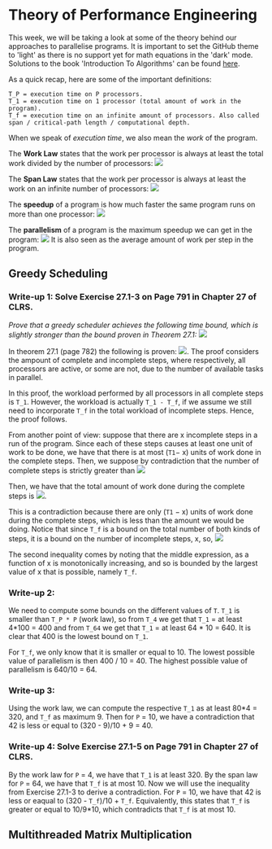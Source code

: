 # Theory of Performance Engineering
This week, we will be taking a look at some of the theory behind our approaches to parallelise programs. It is important to set the GitHub theme to 'light' as there is no support yet for math equations in the 'dark' mode. Solutions to the book 'Introduction To Algorithms' can be found [here](https://github.com/Kelvinson/CLRS-1).

As a quick recap, here are some of the important definitions:

    T_P = execution time on P processors.
    T_1 = execution time on 1 processor (total amount of work in the program).
    T_f = execution time on an infinite amount of processors. Also called span / critical-path length / computational depth.

When we speak of *execution time*, we also mean the *work* of the program.

The **Work Law** states that the work per processor is always at least the total work divided by the number of processors:
<img src="https://render.githubusercontent.com/render/math?math=T_p \geq \frac{T_1}{P}">

The **Span Law** states that the work per processor is always at least the work on an infinite number of processors:
<img src="https://render.githubusercontent.com/render/math?math=T_p \geq T_{\infty}">

The **speedup** of a program is how much faster the same program runs on more than one processor:
<img src="https://render.githubusercontent.com/render/math?math=\frac{T_1}{T_P}">

The **parallelism** of a program is the maximum speedup we can get in the program:
<img src="https://render.githubusercontent.com/render/math?math=\frac{T_1}{T_{\infty}}">
It is also seen as the average amount of work per step in the program.

## Greedy Scheduling

### Write-up 1: Solve Exercise 27.1-3 on Page 791 in Chapter 27 of CLRS.
*Prove that a greedy scheduler achieves the following time bound, which is slightly stronger than the bound proven in Theorem 27.1:*
<img src="https://render.githubusercontent.com/render/math?math=T_p \leq \frac{T_1 - T_{\infty}}{P} %2B T_{\infty}">

In theorem 27.1 (page 782) the following is proven: <img src="https://render.githubusercontent.com/render/math?math=T_{P} \leq \frac{T_{1}}{P} %2B T_{\infty}">. The proof considers the ampount of complete and incomplete steps, where respectively, all processors are active, or some are not, due to the number of available tasks in parallel.

In this proof, the workload performed by all processors in all complete steps is `T_1`. However, the workload is actually `T_1 - T_f`, if we assume we still need to incorporate `T_f` in the total workload of incomplete steps. Hence, the proof follows.

From another point of view: suppose that there are x incomplete steps in a run of the program. Since each of these steps causes at least one unit of work to be done, we have that there is at most (`T1`− x) units of work done in the complete steps. Then, we suppose by contradiction that the number of complete steps is strictly greater than 
<img src="https://render.githubusercontent.com/render/math?math=\left\lfloor\left(T_{1}-x\right) / P\right\rfloor">

Then, we have that the total amount of work done during the complete steps is
<img src="https://render.githubusercontent.com/render/math?math=P \cdot\left(\left\lfloor\left(T_{1}-x\right) / P\right\rfloor %2B 1\right)=P\left\lfloor\left(T_{1}-x\right) / P \right\rfloor %2B P=\left(T_{1}-x\right)-\left(\left(T_{1}-x\right) \mod P\right) %2B P > T_{1}-x">.

This is a contradiction because there are only (`T1` − x) units of work done during the complete steps, which is less than the amount we would be doing. Notice that since `T_f`​ is a bound on the total number of both kinds of steps, it is a bound on the number of incomplete steps, x, so,
<img src="https://render.githubusercontent.com/render/math?math=T_{P} \leq\left\lfloor\left(T_{1}-x\right) / P\right\rfloor %2B x \leq\left\lfloor\left(T_{1}-T_{\infty}\right) / P\right\rfloor %2B T_{\infty}">

The second inequality comes by noting that the middle expression, as a function of x is monotonically increasing, and so is bounded by the largest value of x that is possible, namely `T_f`.


### Write-up 2: 
We need to compute some bounds on the different values of `T`. `T_1` is smaller than `T_P * P` (work law), so from `T_4` we get that `T_1` = at least 4*100 = 400 and from `T_64` we get that `T_1` = at least 64 * 10 = 640. It is clear that 400 is the lowest bound on `T_1`. 

For `T_f`, we only know that it is smaller or equal to 10. The lowest possible value of parallelism is then 400 / 10 = 40. The highest possible value of parallelism is 640/10 = 64.


### Write-up 3:
Using the work law, we can compute the respective `T_1` as at least 80*4 = 320, and `T_f` as maximum 9. Then for `P` = 10, we have a contradiction that 42 is less or equal to (320 - 9)/10 + 9 = 40.


### Write-up 4: Solve Exercise 27.1-5 on Page 791 in Chapter 27 of CLRS.
By the work law for `P` = 4, we have that `T_1` is at least 320. By the span law for `P` = 64, we have that `T_f` is at most 10. Now we will use the inequality from Exercise 27.1-3 to derive a contradiction. For `P` = 10, we have that 42 is less or eaqual to (320 - `T_f`)/10 + `T_f`. Equivalently, this states that `T_f` is greater or equal to 10/9*10, which contradicts that `T_f` is at most 10.


## Multithreaded Matrix Multiplication